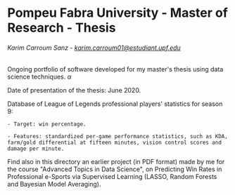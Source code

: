 # Pompeu Fabra University - Master of Research - Thesis

###### Karim Carroum Sanz - karim.carroum01@estudiant.upf.edu

Ongoing portfolio of software developed for my master's thesis using data science techniques. $\alpha$

Date of presentation of the thesis: June 2020.

Database of League of Legends professional players' statistics for season 9:

    - Target: win percentage.
    
    - Features: standardized per-game performance statistics, such as KDA, farm/gold differential at fifteen minutes, vision control scores and damage per minute.

Find also in this directory an earlier project (in PDF format) made by me for the course "Advanced Topics in Data Science", on Predicting Win Rates in Professional e-Sports via Supervised Learning (LASSO, Random Forests and Bayesian Model Averaging).
